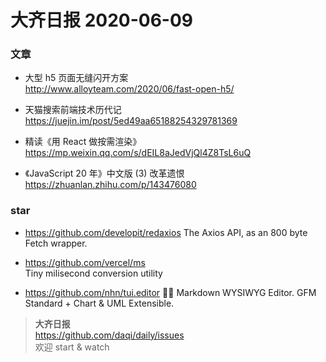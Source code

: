 # 大齐日报 2020-06-09

### 文章

- 大型 h5 页面无缝闪开方案  
  http://www.alloyteam.com/2020/06/fast-open-h5/

- 天猫搜索前端技术历代记
  https://juejin.im/post/5ed49aa65188254329781369

- 精读《用 React 做按需渲染》
  https://mp.weixin.qq.com/s/dEIL8aJedVjQl4Z8TsL6uQ

- 《JavaScript 20 年》中文版 (3) 改革遗恨
  https://zhuanlan.zhihu.com/p/143476080

### star

- https://github.com/developit/redaxios
  The Axios API, as an 800 byte Fetch wrapper.

- https://github.com/vercel/ms  
  Tiny milisecond conversion utility

- https://github.com/nhn/tui.editor
  🍞📝 Markdown WYSIWYG Editor. GFM Standard + Chart & UML Extensible.

> **大齐日报**  
> https://github.com/daqi/daily/issues  
> 欢迎 start & watch
